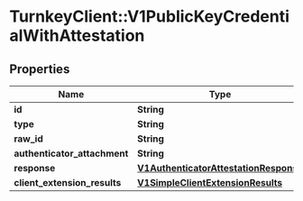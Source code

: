 # TurnkeyClient::V1PublicKeyCredentialWithAttestation

## Properties
Name | Type | Description | Notes
------------ | ------------- | ------------- | -------------
**id** | **String** |  | 
**type** | **String** |  | 
**raw_id** | **String** |  | 
**authenticator_attachment** | **String** |  | [optional] 
**response** | [**V1AuthenticatorAttestationResponse**](V1AuthenticatorAttestationResponse.md) |  | 
**client_extension_results** | [**V1SimpleClientExtensionResults**](V1SimpleClientExtensionResults.md) |  | 

